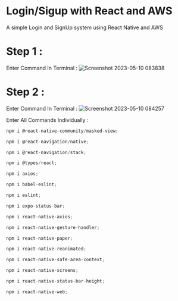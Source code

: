 # Login/Sigup with React and AWS
 A simple Login and SignUp system using React Native and AWS

# Step 1 :
 Enter Command In Terminal : ![Screenshot 2023-05-10 083838](https://github.com/NovoSphere/Login-Sigup-with-React-and-AWS/assets/112673081/8bd5e1e6-5240-4817-bdf6-2309e9501f5e)

# Step 2 :
 Enter Command In Terminal : ![Screenshot 2023-05-10 084257](https://github.com/NovoSphere/Login-Sigup-with-React-and-AWS/assets/112673081/2c48e1e8-95cd-4a13-b46c-9a532bf189f9)
 
 Enter All Commands Individually : 
 ```c 
 npm i @react-native-community/masked-view;
 ```
  ```c 
 npm i @react-navigation/native;
 ```
  ```c 
 npm i @react-navigation/stack;
 ```
  ```c 
 npm i @types/react;
 ```
  ```c 
 npm i axios;
 ```
  ```c 
 npm i babel-eslint;
 ```
  ```c 
 npm i eslint;
 ```
  ```c 
 npm i expo-status-bar;
 ```
  ```c 
 npm i react-native-axios;
 ```
  ```c 
 npm i react-native-gesture-handler;
 ```
   ```c 
 npm i react-native-paper;
 ```
   ```c 
 npm i react-native-reanimated;
 ```
   ```c 
 npm i react-native-safe-area-context;
 ```
   ```c 
 npm i react-native-screens;
 ```
   ```c 
 npm i react-native-status-bar-height;
 ```
   ```c 
 npm i react-native-web;
 ```
